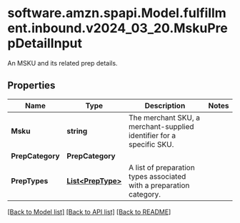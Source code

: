 # software.amzn.spapi.Model.fulfillment.inbound.v2024_03_20.MskuPrepDetailInput
An MSKU and its related prep details.

## Properties

Name | Type | Description | Notes
------------ | ------------- | ------------- | -------------
**Msku** | **string** | The merchant SKU, a merchant-supplied identifier for a specific SKU. | 
**PrepCategory** | **PrepCategory** |  | 
**PrepTypes** | [**List&lt;PrepType&gt;**](PrepType.md) | A list of preparation types associated with a preparation category. | 

[[Back to Model list]](../README.md#documentation-for-models) [[Back to API list]](../README.md#documentation-for-api-endpoints) [[Back to README]](../README.md)

